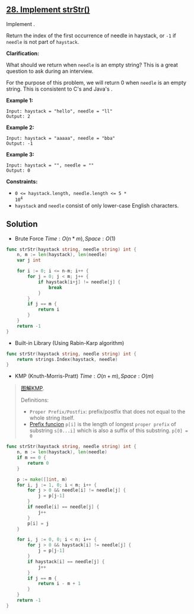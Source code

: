 ## [28. Implement strStr()](https://leetcode.com/problems/implement-strstr/)


Implement .

Return the index of the first occurrence of needle in haystack, or `-1` if `needle` is not part of `haystack`.

**Clarification:**

What should we return when `needle` is an empty string? This is a great question to ask during an interview.

For the purpose of this problem, we will return 0 when `needle` is an empty string. This is consistent to C's  and Java's .

**Example 1:**

```
Input: haystack = "hello", needle = "ll"
Output: 2
```

**Example 2:**

```
Input: haystack = "aaaaa", needle = "bba"
Output: -1
```

**Example 3:**

```
Input: haystack = "", needle = ""
Output: 0
```

**Constraints:**

*   <code>0 <= haystack.length, needle.length <= 5 * 10<sup>4</sup></code>
*   `haystack` and `needle` consist of only lower-case English characters.



## Solution

- Brute Force	$Time: O(n*m), Space: O(1)$ 

```go
func strStr(haystack string, needle string) int {
    n, m := len(haystack), len(needle)
    var j int

    for i := 0; i <= n-m; i++ {
        for j = 0; j < m; j++ {
            if haystack[i+j] != needle[j] {
                break
            }
        }
        if j == m {
            return i
        }
    }
    return -1
}
```



- Built-in Library (Using Rabin-Karp algorithm)

```go
func strStr(haystack string, needle string) int {
	return strings.Index(haystack, needle)
}
```



- KMP (Knuth-Morris-Pratt)	$Time: O(n + m), Space: O(m)$ 

> [图解KMP](https://leetcode-cn.com/problems/implement-strstr/solution/duo-tu-yu-jing-xiang-jie-kmp-suan-fa-by-w3c9c/).
>
> Definitions:
>
> - `Proper Prefix/Postfix`: prefix/postfix that does not equal to the whole string itself.
> - [Prefix funcion](https://cp-algorithms.com/string/prefix-function.html) `p[i]` is the length of longest `proper prefix` of substring `s[0...i]` which is also a suffix of this substring. `p[0] = 0` 

```go
func strStr(haystack string, needle string) int {
	n, m := len(haystack), len(needle)
	if m == 0 {
		return 0
	}

	p := make([]int, m)
	for i, j := 1, 0; i < m; i++ {
		for j > 0 && needle[i] != needle[j] {
			j = p[j-1]
		}
		if needle[i] == needle[j] {
			j++
		}
		p[i] = j
	}

	for i, j := 0, 0; i < n; i++ {
		for j > 0 && haystack[i] != needle[j] {
			j = p[j-1]
		}
		if haystack[i] == needle[j] {
			j++
		}
		if j == m {
			return i - m + 1
		}
	}
	return -1
}
```

